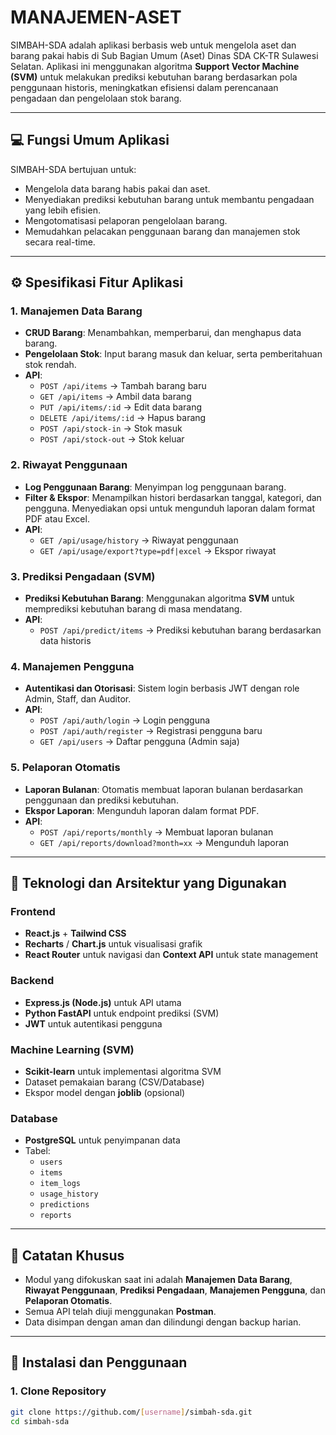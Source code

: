 # MANAJEMEN-ASET

SIMBAH-SDA adalah aplikasi berbasis web untuk mengelola aset dan barang pakai habis di Sub Bagian Umum (Aset) Dinas SDA CK-TR Sulawesi Selatan. Aplikasi ini menggunakan algoritma **Support Vector Machine (SVM)** untuk melakukan prediksi kebutuhan barang berdasarkan pola penggunaan historis, meningkatkan efisiensi dalam perencanaan pengadaan dan pengelolaan stok barang.

---

## 💻 Fungsi Umum Aplikasi

SIMBAH-SDA bertujuan untuk:

- Mengelola data barang habis pakai dan aset.
- Menyediakan prediksi kebutuhan barang untuk membantu pengadaan yang lebih efisien.
- Mengotomatisasi pelaporan pengelolaan barang.
- Memudahkan pelacakan penggunaan barang dan manajemen stok secara real-time.

---

## ⚙️ Spesifikasi Fitur Aplikasi

### 1. Manajemen Data Barang
- **CRUD Barang**: Menambahkan, memperbarui, dan menghapus data barang.
- **Pengelolaan Stok**: Input barang masuk dan keluar, serta pemberitahuan stok rendah.
- **API**:
  - `POST /api/items` → Tambah barang baru
  - `GET /api/items` → Ambil data barang
  - `PUT /api/items/:id` → Edit data barang
  - `DELETE /api/items/:id` → Hapus barang
  - `POST /api/stock-in` → Stok masuk
  - `POST /api/stock-out` → Stok keluar

### 2. Riwayat Penggunaan
- **Log Penggunaan Barang**: Menyimpan log penggunaan barang.
- **Filter & Ekspor**: Menampilkan histori berdasarkan tanggal, kategori, dan pengguna. Menyediakan opsi untuk mengunduh laporan dalam format PDF atau Excel.
- **API**:
  - `GET /api/usage/history` → Riwayat penggunaan
  - `GET /api/usage/export?type=pdf|excel` → Ekspor riwayat

### 3. Prediksi Pengadaan (SVM)
- **Prediksi Kebutuhan Barang**: Menggunakan algoritma **SVM** untuk memprediksi kebutuhan barang di masa mendatang.
- **API**:
  - `POST /api/predict/items` → Prediksi kebutuhan barang berdasarkan data historis

### 4. Manajemen Pengguna
- **Autentikasi dan Otorisasi**: Sistem login berbasis JWT dengan role Admin, Staff, dan Auditor.
- **API**:
  - `POST /api/auth/login` → Login pengguna
  - `POST /api/auth/register` → Registrasi pengguna baru
  - `GET /api/users` → Daftar pengguna (Admin saja)

### 5. Pelaporan Otomatis
- **Laporan Bulanan**: Otomatis membuat laporan bulanan berdasarkan penggunaan dan prediksi kebutuhan.
- **Ekspor Laporan**: Mengunduh laporan dalam format PDF.
- **API**:
  - `POST /api/reports/monthly` → Membuat laporan bulanan
  - `GET /api/reports/download?month=xx` → Mengunduh laporan

---

## 🧠 Teknologi dan Arsitektur yang Digunakan

### Frontend
- **React.js** + **Tailwind CSS**
- **Recharts** / **Chart.js** untuk visualisasi grafik
- **React Router** untuk navigasi dan **Context API** untuk state management

### Backend
- **Express.js (Node.js)** untuk API utama
- **Python FastAPI** untuk endpoint prediksi (SVM)
- **JWT** untuk autentikasi pengguna

### Machine Learning (SVM)
- **Scikit-learn** untuk implementasi algoritma SVM
- Dataset pemakaian barang (CSV/Database)
- Ekspor model dengan **joblib** (opsional)

### Database
- **PostgreSQL** untuk penyimpanan data
- Tabel:
  - `users`
  - `items`
  - `item_logs`
  - `usage_history`
  - `predictions`
  - `reports`

---

## 📌 Catatan Khusus

- Modul yang difokuskan saat ini adalah **Manajemen Data Barang**, **Riwayat Penggunaan**, **Prediksi Pengadaan**, **Manajemen Pengguna**, dan **Pelaporan Otomatis**.
- Semua API telah diuji menggunakan **Postman**.
- Data disimpan dengan aman dan dilindungi dengan backup harian.

---

## 🚀 Instalasi dan Penggunaan

### 1. Clone Repository
```bash
git clone https://github.com/[username]/simbah-sda.git
cd simbah-sda